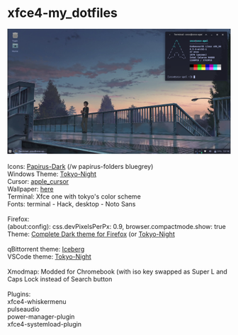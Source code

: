 # xfce4-my_dotfiles
<img src="screenshot.png" width="550" height="" > <br> <br>
Icons: <a href="https://github.com/PapirusDevelopmentTeam/papirus-icon-theme">Papirus-Dark</a> (/w papirus-folders bluegrey) <br>
Windows Theme: <a href="https://github.com/Fausto-Korpsvart/Tokyo-Night-GTK-Theme">Tokyo-Night</a>  <br> 
Cursor: <a href="https://github.com/ful1e5/apple_cursor">apple_cursor</a>  <br>
Wallpaper: <a href="https://wallpapers.com/images/hd/your-name-taki-at-the-bridge-bvqeg88bjlbm7u7t.jpg">here</a>  <br>
Terminal: Xfce one with tokyo's color scheme <br>
Fonts: terminal - Hack, desktop - Noto Sans  <br> <br>
Firefox: <br>
(about:config): css.devPixelsPerPx: 0.9, browser.compactmode.show: true <br>
Theme: <a href="https://addons.mozilla.org/en-US/firefox/addon/complete-black-theme-for-firef">Complete Dark theme for Firefox</a> (or <a href="https://addons.mozilla.org/en-US/firefox/addon/tokyonight_vim/">Tokyo-Night</a> <br> <br>
qBittorrent theme: <a href="https://github.com/maboroshin/qBittorrentDarktheme">Iceberg</a> <br>
VSCode theme: <a href="https://github.com/enkia/tokyo-night-vscode-theme">Tokyo-Night</a> <br> <br>
Xmodmap: Modded for Chromebook (with iso key swapped as Super L and Caps Lock instead of Search button <br> <br>
Plugins: <br>
xfce4-whiskermenu <br>
pulseaudio <br>
power-manager-plugin <br>
xfce4-systemload-plugin <br>

